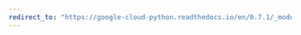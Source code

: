 ```yaml
---
redirect_to: "https://google-cloud-python.readthedocs.io/en/0.7.1/_modules/gcloud/storage/acl.html"
---
```

